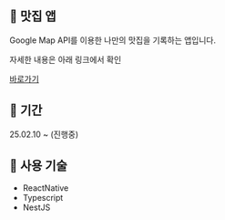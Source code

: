 ## 📌 맛집 앱
Google Map API를 이용한 나만의 맛집을 기록하는 앱입니다. 

자세한 내용은 아래 링크에서 확인


[바로가기](https://velog.io/@chaanghan/series/맛집-앱-만들기)

## 📆 기간
25.02.10 ~ (진행중)

## 📖 사용 기술
- ReactNative
- Typescript
- NestJS


